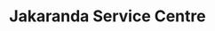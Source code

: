 ---
title: "Jakaranda Service Centre"
url: /pretoria/jakaranda-service-centre/
shop: Autowerkstatt
---